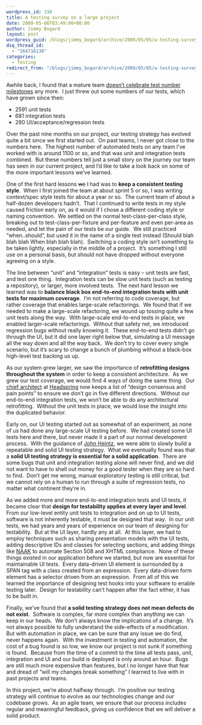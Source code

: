 ```yaml
---
wordpress_id: 310
title: A testing survey on a large project
date: 2009-05-06T03:49:00+00:00
author: Jimmy Bogard
layout: post
wordpress_guid: /blogs/jimmy_bogard/archive/2009/05/05/a-testing-survey-on-a-large-project.aspx
dsq_thread_id:
  - "264716138"
categories:
  - Testing
redirect_from: "/blogs/jimmy_bogard/archive/2009/05/05/a-testing-survey-on-a-large-project.aspx/"
---
```

Awhile back, I found that a mature team [doesn’t celebrate test number milestones](https://lostechies.com/blogs/jimmy_bogard/archive/2009/04/09/a-sign-of-team-maturity.aspx) any more.&#160; I just threw out some numbers of our tests, which have grown since then:

  * 2591 unit tests
  * 681 integration tests
  * 280 UI/acceptance/regression tests

Over the past nine months on our project, our testing strategy has evolved quite a bit since we first started out.&#160; On past teams, I never got close to the numbers here.&#160; The highest number of automated tests on any team I’ve worked with is around 1100 or so, and that was unit and integration tests combined.&#160; But these numbers tell just a small story on the journey our team has seen in our current project, and I’d like to take a look back on some of the more important lessons we’ve learned.

One of the first hard lessons <strike>we</strike> I had was to **keep a consistent testing style**.&#160; When I first joined the team at about sprint 5 or so, I was writing context/spec style tests for about a year or so.&#160; The current team of about a half-dozen developers hadn’t.&#160; That I continued to write tests in my style caused friction early on, as it would if I chose a different coding style or naming convention.&#160; We settled on the normal test-class-per-class style, breaking out to test-class-per-fixture and per-feature and even per-area as needed, and let the pain of our tests be our guide.&#160; We still practiced “when..should”, but used it in the name of a single test instead (Should blah blah blah When blah blah blah).&#160; Switching a coding style isn’t something to be taken lightly, especially in the middle of a project.&#160; It’s something I still use on a personal basis, but should not have dropped without everyone agreeing on a style.

The line between “unit” and “integration” tests is easy – unit tests are fast, and test one thing.&#160; Integration tests can be slow unit tests (such as testing a repository), or larger, more involved tests.&#160; The next hard lesson we learned was to **balance black box end-to-end integration tests with unit tests for maximum coverage**.&#160; I’m not referring to code coverage, but rather coverage that enables large-scale refactorings.&#160; We found that if we needed to make a large-scale refactoring, we wound up tossing quite a few unit tests along the way.&#160; With large-scale end-to-end tests in place, we enabled larger-scale refactorings.&#160; Without that safety net, we introduced regression bugs without really knowing it.&#160; These end-to-end tests didn’t go through the UI, but it did one layer right below that, simulating a UI message all the way down and all the way back.&#160; We don’t try to cover every single scenario, but it’s scary to change a bunch of plumbing without a black-box high-level test backing us up.

As our system grew larger, we saw the importance of **retrofitting designs throughout the system** in order to keep a consistent architecture.&#160; As we grew our test coverage, we would find 4 ways of doing the same thing.&#160; Our [chief architect](http://khurwitz.blogspot.com/) at [Headspring](http://www.headspringsystems.com/) now keeps a list of “design consensus and pain points” to ensure we don’t go in five different directions.&#160; Without our end-to-end integration tests, we won’t be able to do any architectural retrofitting.&#160; Without the unit tests in place, we would lose the insight into the duplicated behavior.

Early on, our UI testing started out as somewhat of an experiment, as none of us had done any large-scale UI testing before.&#160; We had created some UI tests here and there, but never made it a part of our normal development process.&#160; With the guidance of [John Heintz](http://johnheintz.blogspot.com/), we were able to slowly build a repeatable and solid UI testing strategy.&#160; What we eventually found was that a **solid UI testing strategy is essential for a solid application**.&#160; There are some bugs that unit and integration testing alone will never find, and we did not want to have to shell out money for a good tester when they are so hard to find.&#160; Don’t get me wrong, manual exploratory testing is still critical, but we cannot rely on a human to run through a suite of regression tests, no matter what continent they’re in.

As we added more and more end-to-end integration tests and UI tests, it became clear that **design for testability applies at every layer and level**.&#160; From our low-level entity unit tests to integration and on up to UI tests, software is not inherently testable, it must be designed that way.&#160; In our unit tests, we had years and years of experience on our team of designing for testability.&#160; But at the UI layer, hardly any at all.&#160; At this layer, we had to employ techniques such as sharing presentation models with the UI tests, adding descriptive IDs and classes for selecting sections, and adding things like [NAAK](http://code.google.com/p/naak/) to automate Section 508 and XHTML compliance.&#160; None of these things existed in our application before we started, but now are essential for maintainable UI tests.&#160; Every data-driven UI element is surrounded by a SPAN tag with a class created from an expression.&#160; Every data-driven form element has a selector driven from an expression.&#160; From all of this we learned the importance of designing test hooks into your software to enable testing later.&#160; Design for testability can’t happen after the fact either, it has to be built in.

Finally, we’ve found that **a solid testing strategy does not mean defects do not exist**.&#160; Software is complex, far more complex than anything we can keep in our heads.&#160; We don’t always know the implications of a change.&#160; It’s not always possible to fully understand the side-effects of a modification.&#160; But with automation in place, we can be sure that any issue we do find, never happens again.&#160; With the investment in testing and automation, the cost of a bug found is so low, we know our project is not sunk if something is found.&#160; Because from the time of a commit to the time all tests pass, unit, integration and UI and our build is deployed is only around an hour.&#160; Bugs are still much more expensive than features, but I no longer have that fear and dread of “will my changes break something” I learned to live with in past projects and teams.

In this project, we’re about halfway through.&#160; I’m positive our testing strategy will continue to evolve as our technologies change and our codebase grows.&#160; As an agile team, we ensure that our process includes regular and meaningful feedback, giving us confidence that we will deliver a solid product.